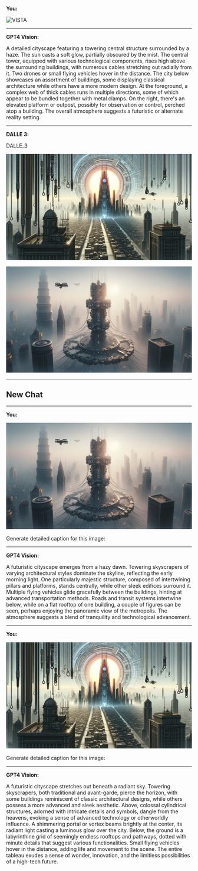 **You:**

![VISTA](/1163105529757966336-dalle3-0.png)

------------------

**GPT4 Vision:**

A detailed cityscape featuring a towering central structure surrounded by a haze. The sun casts a soft glow, partially obscured by the mist. The central tower, equipped with various technological components, rises high above the surrounding buildings, with numerous cables stretching out radially from it. Two drones or small flying vehicles hover in the distance. The city below showcases an assortment of buildings, some displaying classical architecture while others have a more modern design. At the foreground, a complex web of thick cables runs in multiple directions, some of which appear to be bundled together with metal clamps. On the right, there's an elevated platform or outpost, possibly for observation or control, perched atop a building. The overall atmosphere suggests a futuristic or alternate reality setting.

------------------

**DALLE 3:**

DALLE_3


![Europa](/1163105529757966336-dalle3-1.png)

![Europa](/1163105529757966336-dalle3-2.png)

------------------

## New Chat

------------------

**You:**

![Europa](/1163105529757966336-dalle3-2.png)

Generate detailed caption for this image:

------------------

**GPT4 Vision:**


A futuristic cityscape emerges from a hazy dawn. Towering skyscrapers of varying architectural styles dominate the skyline, reflecting the early morning light. One particularly majestic structure, composed of intertwining pillars and platforms, stands centrally, while other sleek edifices surround it. Multiple flying vehicles glide gracefully between the buildings, hinting at advanced transportation methods. Roads and transit systems intertwine below, while on a flat rooftop of one building, a couple of figures can be seen, perhaps enjoying the panoramic view of the metropolis. The atmosphere suggests a blend of tranquility and technological advancement.

------------------

**You:**

![Europa](/1163105529757966336-dalle3-1.png)

Generate detailed caption for this image:

------------------

**GPT4 Vision:**

A futuristic cityscape stretches out beneath a radiant sky. Towering skyscrapers, both traditional and avant-garde, pierce the horizon, with some buildings reminiscent of classic architectural designs, while others possess a more advanced and sleek aesthetic. Above, colossal cylindrical structures, adorned with intricate details and symbols, dangle from the heavens, evoking a sense of advanced technology or otherworldly influence. A shimmering portal or vortex beams brightly at the center, its radiant light casting a luminous glow over the city. Below, the ground is a labyrinthine grid of seemingly endless rooftops and pathways, dotted with minute details that suggest various functionalities. Small flying vehicles hover in the distance, adding life and movement to the scene. The entire tableau exudes a sense of wonder, innovation, and the limitless possibilities of a high-tech future.